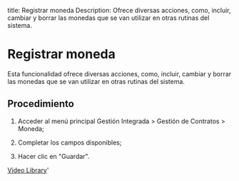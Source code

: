 title: Registrar moneda
Description: Ofrece diversas acciones, como, incluir, cambiar y borrar las monedas que se van utilizar en otras rutinas del sistema.
# Registrar moneda

Esta funcionalidad ofrece diversas acciones, como, incluir, cambiar y borrar las
monedas que se van utilizar en otras rutinas del sistema.

Procedimiento
-----------------

1.  Acceder al menú principal Gestión Integrada \> Gestión de Contratos \>
    Moneda;

2.  Completar los campos disponibles;

3.  Hacer clic en "Guardar".


<i class='fa fa-youtube-play  fa-2x' style='color:#97ce17;vertical-align: middle;'> </i> [Video Library](https://www.youtube.com/playlist?list=PLB5qK2uzf2ROTLt6Tt7uegzqwpXHX5nA2)'

<!-- !!! tip "About"

    <b>Product/Version:</b> CITSmart | 8.00 &nbsp;&nbsp;
    <b>Updated:</b>01/25/2019 – Anna Martins

